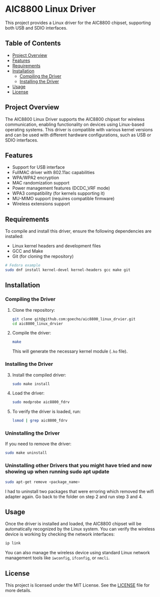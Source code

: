 # AIC8800 Linux Driver

This project provides a Linux driver for the AIC8800 chipset, supporting both USB and SDIO interfaces.

## Table of Contents
- [Project Overview](#project-overview)
- [Features](#features)
- [Requirements](#requirements)
- [Installation](#installation)
  - [Compiling the Driver](#compiling-the-driver)
  - [Installing the Driver](#installing-the-driver)
- [Usage](#usage)
- [License](#license)

## Project Overview

The AIC8800 Linux Driver supports the AIC8800 chipset for wireless communication, enabling functionality on devices using Linux-based operating systems. This driver is compatible with various kernel versions and can be used with different hardware configurations, such as USB or SDIO interfaces.

## Features

- Support for USB interface
- FullMAC driver with 802.11ac capabilities
- WPA/WPA2 encryption
- MAC randomization support
- Power management features (DCDC_VRF mode)
- WPA3 compatibility (for kernels supporting it)
- MU-MIMO support (requires compatible firmware)
- Wireless extensions support

## Requirements

To compile and install this driver, ensure the following dependencies are installed:

- Linux kernel headers and development files
- GCC and Make
- Git (for cloning the repository)

```bash
# Fedora example
sudo dnf install kernel-devel kernel-headers gcc make git
```

## Installation

### Compiling the Driver

1. Clone the repository:

   ```bash
   git clone git@github.com:goecho/aic8800_linux_drvier.git
   cd aic8800_linux_drvier
   ```

2. Compile the driver:

   ```bash
   make
   ```

   This will generate the necessary kernel module (`.ko` file).

### Installing the Driver

3. Install the compiled driver:

   ```bash
   sudo make install
   ```

4. Load the driver:

   ```bash
   sudo modprobe aic8800_fdrv
   ```

5. To verify the driver is loaded, run:

   ```bash
   lsmod | grep aic8800_fdrv
   ```

### Uninstalling the Driver

If you need to remove the driver:

```bash
sudo make uninstall
```

### Uninstalling other Drivers that you might have tried and now showing up when running sudo apt update

```bash
sudo apt-get remove <package_name>
```
I had to uninstall two packages that were erroring which removed the wifi adapter again. Go back to the folder on step 2 and run step 3 and 4.

## Usage

Once the driver is installed and loaded, the AIC8800 chipset will be automatically recognized by the Linux system. You can verify the wireless device is working by checking the network interfaces:

```bash
ip link
```

You can also manage the wireless device using standard Linux network management tools like `iwconfig`, `ifconfig`, or `nmcli`.

## License

This project is licensed under the MIT License. See the [LICENSE](LICENSE) file for more details.

